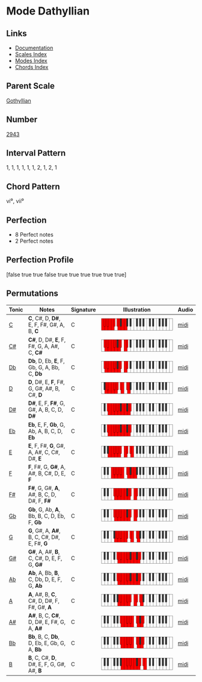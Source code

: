 # Mode Dathyllian

## Links

- [Documentation](index.md)
- [Scales Index](Scales.md)
- [Modes Index](Modes.md)
- [Chords Index](Chords.md)

## Parent Scale

[Gothyllian](ScaleGothyllian.md)

## Number

[2943](https://ianring.com/musictheory/scales/2943)

## Interval Pattern

1, 1, 1, 1, 1, 1, 2, 1, 2, 1

## Chord Pattern

vi⁰, vii⁰

## Perfection

- 8 Perfect notes
- 2 Perfect notes

## Perfection Profile

[false true true false true true true true true true]

## Permutations

| Tonic | Notes | Signature | Illustration | Audio |
|-------|-------|-----------|--------------|-------|
| [C](ModeCNaturalDathyllian.md) | **C**, C#, D, **D#**, E, F, F#, G#, A, B, **C** | C | ![CNaturalDathyllian](ModeCNaturalDathyllian.png) | [midi](https://github.com/edipermadi/music/blob/main/docs/ModeCNaturalDathyllian.mid?raw=true) |
| [C#](ModeCSharpDathyllian.md) | **C#**, D, D#, **E**, F, F#, G, A, A#, C, **C#** | C | ![CSharpDathyllian](ModeCSharpDathyllian.png) | [midi](https://github.com/edipermadi/music/blob/main/docs/ModeCSharpDathyllian.mid?raw=true) |
| [Db](ModeDFlatDathyllian.md) | **Db**, D, Eb, **E**, F, Gb, G, A, Bb, C, **Db** | C | ![DFlatDathyllian](ModeDFlatDathyllian.png) | [midi](https://github.com/edipermadi/music/blob/main/docs/ModeDFlatDathyllian.mid?raw=true) |
| [D](ModeDNaturalDathyllian.md) | **D**, D#, E, **F**, F#, G, G#, A#, B, C#, **D** | C | ![DNaturalDathyllian](ModeDNaturalDathyllian.png) | [midi](https://github.com/edipermadi/music/blob/main/docs/ModeDNaturalDathyllian.mid?raw=true) |
| [D#](ModeDSharpDathyllian.md) | **D#**, E, F, **F#**, G, G#, A, B, C, D, **D#** | C | ![DSharpDathyllian](ModeDSharpDathyllian.png) | [midi](https://github.com/edipermadi/music/blob/main/docs/ModeDSharpDathyllian.mid?raw=true) |
| [Eb](ModeEFlatDathyllian.md) | **Eb**, E, F, **Gb**, G, Ab, A, B, C, D, **Eb** | C | ![EFlatDathyllian](ModeEFlatDathyllian.png) | [midi](https://github.com/edipermadi/music/blob/main/docs/ModeEFlatDathyllian.mid?raw=true) |
| [E](ModeENaturalDathyllian.md) | **E**, F, F#, **G**, G#, A, A#, C, C#, D#, **E** | C | ![ENaturalDathyllian](ModeENaturalDathyllian.png) | [midi](https://github.com/edipermadi/music/blob/main/docs/ModeENaturalDathyllian.mid?raw=true) |
| [F](ModeFNaturalDathyllian.md) | **F**, F#, G, **G#**, A, A#, B, C#, D, E, **F** | C | ![FNaturalDathyllian](ModeFNaturalDathyllian.png) | [midi](https://github.com/edipermadi/music/blob/main/docs/ModeFNaturalDathyllian.mid?raw=true) |
| [F#](ModeFSharpDathyllian.md) | **F#**, G, G#, **A**, A#, B, C, D, D#, F, **F#** | C | ![FSharpDathyllian](ModeFSharpDathyllian.png) | [midi](https://github.com/edipermadi/music/blob/main/docs/ModeFSharpDathyllian.mid?raw=true) |
| [Gb](ModeGFlatDathyllian.md) | **Gb**, G, Ab, **A**, Bb, B, C, D, Eb, F, **Gb** | C | ![GFlatDathyllian](ModeGFlatDathyllian.png) | [midi](https://github.com/edipermadi/music/blob/main/docs/ModeGFlatDathyllian.mid?raw=true) |
| [G](ModeGNaturalDathyllian.md) | **G**, G#, A, **A#**, B, C, C#, D#, E, F#, **G** | C | ![GNaturalDathyllian](ModeGNaturalDathyllian.png) | [midi](https://github.com/edipermadi/music/blob/main/docs/ModeGNaturalDathyllian.mid?raw=true) |
| [G#](ModeGSharpDathyllian.md) | **G#**, A, A#, **B**, C, C#, D, E, F, G, **G#** | C | ![GSharpDathyllian](ModeGSharpDathyllian.png) | [midi](https://github.com/edipermadi/music/blob/main/docs/ModeGSharpDathyllian.mid?raw=true) |
| [Ab](ModeAFlatDathyllian.md) | **Ab**, A, Bb, **B**, C, Db, D, E, F, G, **Ab** | C | ![AFlatDathyllian](ModeAFlatDathyllian.png) | [midi](https://github.com/edipermadi/music/blob/main/docs/ModeAFlatDathyllian.mid?raw=true) |
| [A](ModeANaturalDathyllian.md) | **A**, A#, B, **C**, C#, D, D#, F, F#, G#, **A** | C | ![ANaturalDathyllian](ModeANaturalDathyllian.png) | [midi](https://github.com/edipermadi/music/blob/main/docs/ModeANaturalDathyllian.mid?raw=true) |
| [A#](ModeASharpDathyllian.md) | **A#**, B, C, **C#**, D, D#, E, F#, G, A, **A#** | C | ![ASharpDathyllian](ModeASharpDathyllian.png) | [midi](https://github.com/edipermadi/music/blob/main/docs/ModeASharpDathyllian.mid?raw=true) |
| [Bb](ModeBFlatDathyllian.md) | **Bb**, B, C, **Db**, D, Eb, E, Gb, G, A, **Bb** | C | ![BFlatDathyllian](ModeBFlatDathyllian.png) | [midi](https://github.com/edipermadi/music/blob/main/docs/ModeBFlatDathyllian.mid?raw=true) |
| [B](ModeBNaturalDathyllian.md) | **B**, C, C#, **D**, D#, E, F, G, G#, A#, **B** | C | ![BNaturalDathyllian](ModeBNaturalDathyllian.png) | [midi](https://github.com/edipermadi/music/blob/main/docs/ModeBNaturalDathyllian.mid?raw=true) |
